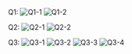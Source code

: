 Q1:
![Q1-1](https://github.com/ibrahimjohar/PfFall23/assets/34939623/1e3d6c89-0c66-4d1f-80dc-91db8f6e1504)
![Q1-2](https://github.com/ibrahimjohar/PfFall23/assets/34939623/678c526a-e1c9-44a1-8fb2-14a3f5399e33)

Q2:
![Q2-1](https://github.com/ibrahimjohar/PfFall23/assets/34939623/26c26755-2727-418a-bd64-b8aba88f095b)
![Q2-2](https://github.com/ibrahimjohar/PfFall23/assets/34939623/ebea13d3-1caf-4a12-874c-40616aecdaf0)

Q3:
![Q3-1](https://github.com/ibrahimjohar/PfFall23/assets/34939623/ee738279-9c14-472f-ac3e-c9694d11b796)
![Q3-2](https://github.com/ibrahimjohar/PfFall23/assets/34939623/adc555f2-3ee8-4ef1-aeb8-99fdf2240f25)
![Q3-3](https://github.com/ibrahimjohar/PfFall23/assets/34939623/9b76a00c-4626-431d-a3fa-17fdabb0db74)
![Q3-4](https://github.com/ibrahimjohar/PfFall23/assets/34939623/c1222697-ee75-43db-bbb8-b4839af9bfb7)
